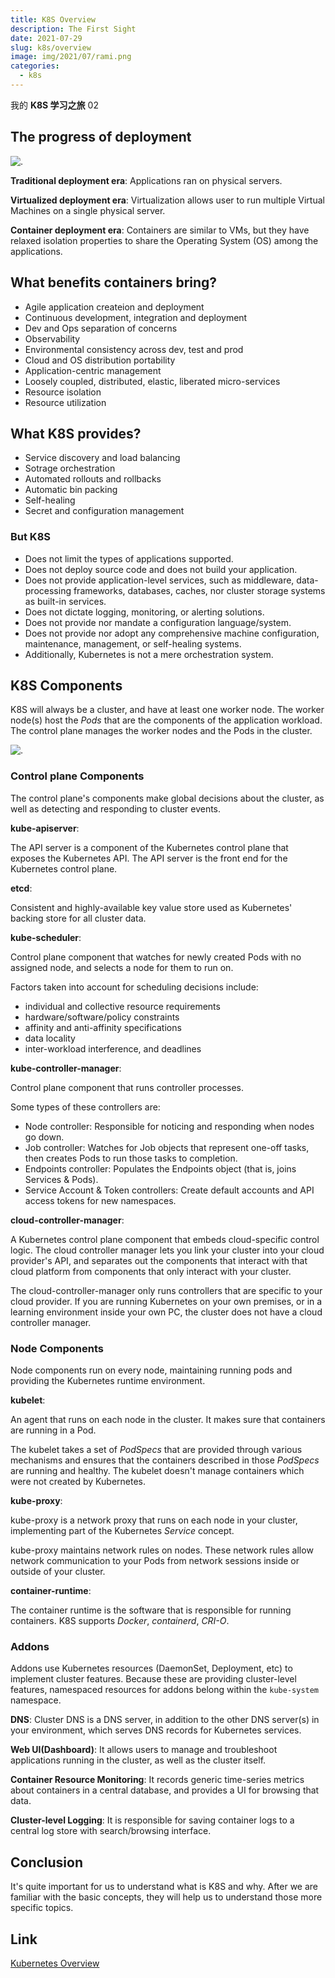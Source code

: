 ```yaml
---
title: K8S Overview
description: The First Sight
date: 2021-07-29
slug: k8s/overview
image: img/2021/07/rami.png
categories:
  - k8s
---
```


我的 **K8S 学习之旅** 02

## The progress of deployment

![.](img/2021/07/container_evolution.svg)

**Traditional deployment era**:
Applications ran on physical servers.

**Virtualized deployment era**:
Virtualization allows user to run multiple Virtual Machines on a single physical server.

**Container deployment era**:
Containers are similar to VMs, but they have relaxed isolation properties to share the Operating System (OS) among the applications.

## What benefits containers bring?

- Agile application createion and deployment
- Continuous development, integration and deployment
- Dev and Ops separation of concerns
- Observability
- Environmental consistency across dev, test and prod
- Cloud and OS distribution portability
- Application-centric management
- Loosely coupled, distributed, elastic, liberated micro-services
- Resource isolation
- Resource utilization

## What K8S provides?

- Service discovery and load balancing
- Sotrage orchestration
- Automated rollouts and rollbacks
- Automatic bin packing
- Self-healing
- Secret and configuration management

### But K8S

- Does not limit the types of applications supported.
- Does not deploy source code and does not build your application.
- Does not provide application-level services, such as middleware, data-processing frameworks, databases, caches, nor cluster storage systems as built-in services.
- Does not dictate logging, monitoring, or alerting solutions.
- Does not provide nor mandate a configuration language/system.
- Does not provide nor adopt any comprehensive machine configuration, maintenance, management, or self-healing systems.
- Additionally, Kubernetes is not a mere orchestration system.

## K8S Components

K8S will always be a cluster, and have at least one worker node. The worker node(s) host the _Pods_ that are the components of the application workload. The control plane manages the worker nodes and the Pods in the cluster.

![.](img/2021/07/components-of-kubernetes.svg)

### Control plane Components

The control plane's components make global decisions about the cluster, as well as detecting and responding to cluster events.

**kube-apiserver**:

The API server is a component of the Kubernetes control plane that exposes the Kubernetes API. The API server is the front end for the Kubernetes control plane.

**etcd**:

Consistent and highly-available key value store used as Kubernetes' backing store for all cluster data.

**kube-scheduler**:

Control plane component that watches for newly created Pods with no assigned node, and selects a node for them to run on.

Factors taken into account for scheduling decisions include:

- individual and collective resource requirements
- hardware/software/policy constraints
- affinity and anti-affinity specifications
- data locality
- inter-workload interference, and deadlines

**kube-controller-manager**:

Control plane component that runs controller processes.

Some types of these controllers are:

- Node controller: Responsible for noticing and responding when nodes go down.
- Job controller: Watches for Job objects that represent one-off tasks, then creates Pods to run those tasks to completion.
- Endpoints controller: Populates the Endpoints object (that is, joins Services & Pods).
- Service Account & Token controllers: Create default accounts and API access tokens for new namespaces.

**cloud-controller-manager**:

A Kubernetes control plane component that embeds cloud-specific control logic. The cloud controller manager lets you link your cluster into your cloud provider's API, and separates out the components that interact with that cloud platform from components that only interact with your cluster.

The cloud-controller-manager only runs controllers that are specific to your cloud provider. If you are running Kubernetes on your own premises, or in a learning environment inside your own PC, the cluster does not have a cloud controller manager.

### Node Components

Node components run on every node, maintaining running pods and providing the Kubernetes runtime environment.

**kubelet**:

An agent that runs on each node in the cluster. It makes sure that containers are running in a Pod.

The kubelet takes a set of _PodSpecs_ that are provided through various mechanisms and ensures that the containers described in those _PodSpecs_ are running and healthy. The kubelet doesn't manage containers which were not created by Kubernetes.

**kube-proxy**:

kube-proxy is a network proxy that runs on each node in your cluster, implementing part of the Kubernetes _Service_ concept.

kube-proxy maintains network rules on nodes. These network rules allow network communication to your Pods from network sessions inside or outside of your cluster.

**container-runtime**:

The container runtime is the software that is responsible for running containers. K8S supports _Docker_, _containerd_, _CRI-O_.

### Addons

Addons use Kubernetes resources (DaemonSet, Deployment, etc) to implement cluster features. Because these are providing cluster-level features, namespaced resources for addons belong within the `kube-system` namespace.

**DNS**:
Cluster DNS is a DNS server, in addition to the other DNS server(s) in your environment, which serves DNS records for Kubernetes services.

**Web UI(Dashboard)**:
It allows users to manage and troubleshoot applications running in the cluster, as well as the cluster itself.

**Container Resource Monitoring**:
It records generic time-series metrics about containers in a central database, and provides a UI for browsing that data.

**Cluster-level Logging**:
It is responsible for saving container logs to a central log store with search/browsing interface.

## Conclusion

It's quite important for us to understand what is K8S and why. After we are familiar with the basic concepts, they will help us to understand those more specific topics.

## Link

[Kubernetes Overview](https://kubernetes.io/docs/concepts/overview/)
